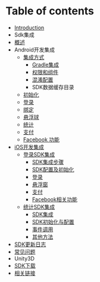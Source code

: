 # Table of contents

* [Introduction](README.md)
* Sdk集成
* [概述](gai-shu.md)
* Android开发集成
  * [集成方式](android-kai-fa-ji-cheng/ji-cheng-fang-shi/README.md)
    * [Gradle集成](android-kai-fa-ji-cheng/ji-cheng-fang-shi/gradle-ji-cheng.md)
    * [权限和组件](android-kai-fa-ji-cheng/ji-cheng-fang-shi/quan-xian-he-zu-jian.md)
    * [混淆配置](android-kai-fa-ji-cheng/ji-cheng-fang-shi/hun-xiao-pei-zhi.md)
    * SDK数据缓存目录
  * [初始化](android-kai-fa-ji-cheng/chu-shi-hua.md)
  * [登录](android-kai-fa-ji-cheng/deng-lu.md)
  * [绑定](android-kai-fa-ji-cheng/bang-ding.md)
  * [悬浮球](android-kai-fa-ji-cheng/xuan-fu-qiu.md)
  * [统计](android-kai-fa-ji-cheng/tong-ji.md)
  * [支付](android-kai-fa-ji-cheng/zhi-fu.md)
  * [Facebook 功能](android-kai-fa-ji-cheng/facebook-gong-neng.md)
* [iOS开发集成](ioskai-fa-ji-cheng.md)
  * [登录SDK集成](iOS/deng-lu-sdk-ji-cheng.md)
    * [SDK集成步骤](iOS/denlu/ji-chen-bu-zhou.md)
    * [SDK配置及初始化](iOS/denlu/sdkpei-zhi-ji-chu-shi-hua.md)
    * [登录](iOS/denlu/deng-lu.md)
    * [悬浮窗](iOS/denlu/xuan-fu-chuang.md)
    * [支付](iOS/denlu/zhi-fu.md)
    * [Facebook相关功能](iOS/denlu/fbxiang-guan-gong-neng.md)
  * [统计SDK集成](iOS/tong-ji-sdk-ji-cheng.md)
    * [SDK集成](iOS/tongji/sdkji-cheng.md)
    * [SDK初始化与配置](iOS/tongji/sdkchu-shi-hua.md)
    * [事件调用](iOS/tongji/shi-jian-diao-yong.md)
    * [其他方法](iOS/tongji/qi-ta-fang-fa.md)
* [SDK更新日志](sdk-geng-xin-ri-zhi.md)
* [常见问题](chang-jian-wen-ti.md)
* Unity3D
* [SDK下载](sdk-xia-zai.md)
* [相关链接](xiang-guan-lian-jie.md)

